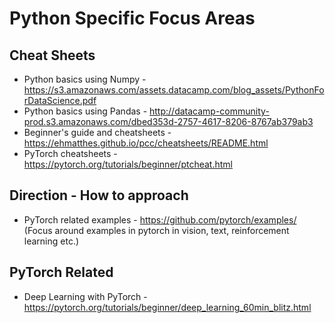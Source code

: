 # Python Specific Focus Areas

## Cheat Sheets
- Python basics using Numpy - https://s3.amazonaws.com/assets.datacamp.com/blog_assets/PythonForDataScience.pdf
- Python basics using Pandas - http://datacamp-community-prod.s3.amazonaws.com/dbed353d-2757-4617-8206-8767ab379ab3
- Beginner's guide and cheatsheets - https://ehmatthes.github.io/pcc/cheatsheets/README.html
- PyTorch cheatsheets - https://pytorch.org/tutorials/beginner/ptcheat.html


## Direction - How to approach
- PyTorch related examples - https://github.com/pytorch/examples/ (Focus around examples in pytorch in vision, text, reinforcement learning etc.)


## PyTorch Related

- Deep Learning with PyTorch - https://pytorch.org/tutorials/beginner/deep_learning_60min_blitz.html
